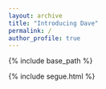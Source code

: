 ```yaml
---
layout: archive
title: "Introducing Dave"
permalink: /
author_profile: true
---
```

{% include base_path %}

{% include segue.html %}
